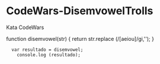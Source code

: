 # CodeWars-DisemvowelTrolls
Kata CodeWars

  function disemvowel(str) {
     return str.replace (/[aeiou]/gi,'');
  }

      var resultado = disemvowel;
        console.log (resultado);
